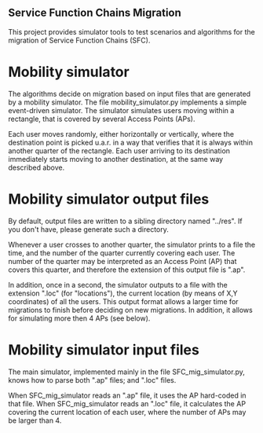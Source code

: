 ## Service Function Chains Migration

This project provides simulator tools to test scenarios and algorithms for the migration of Service Function Chains (SFC). 

# Mobility simulator

The algorithms decide on migration based on input files that are generated by a mobility simulator. The file mobility_simulator.py implements a simple event-driven simulator. The simulator simulates users moving within a rectangle, that is covered by several Access Points (APs). 

Each user moves randomly, either horizontally or vertically, where the destination point is picked u.a.r. in a way that verifies that it is always within another quarter of the rectangle. Each user arriving to its destination immediately starts moving to another destination, at the same way described above.

# Mobility simulator output files
By default, output files are written to a sibling directory named "../res". If you don't have, please generate such a directory. 

Whenever a user crosses to another quarter, the simulator prints to a file the time, and the number of the quarter currently covering each user. The number of the quarter may be interpreted as an Access Point (AP) that covers this quarter, and therefore the extension of this output file is ".ap". 

In addition, once in a second, the simulator outputs to a file with the extension ".loc" (for "locations"), the current location (by means of X,Y coordinates) of all the users. This output format allows a larger time for migrations to finish before deciding on new migrations. In addition, it allows for simulating more then 4 APs (see below). 

# Mobility simulator input files
The main simulator, implemented mainly in the file SFC_mig_simulator.py, knows how to parse both ".ap" files; and ".loc" files. 

When SFC_mig_simulator reads an ".ap" file, it uses the AP hard-coded in that file.
When SFC_mig_simulator reads an ".loc" file, it calculates the AP covering the current location of each user, where the number of APs may be larger than 4. 
